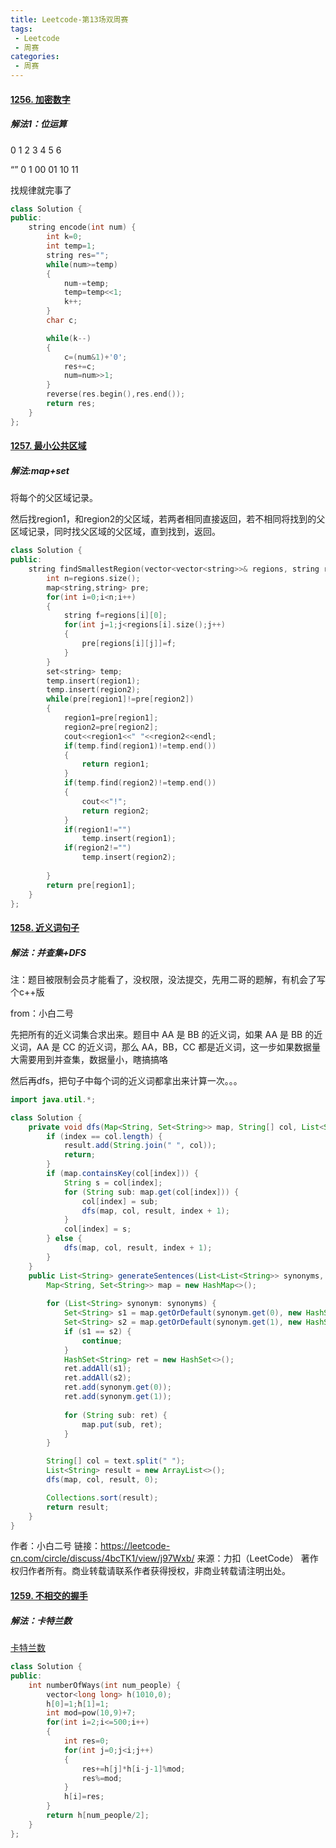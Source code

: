 ```yaml
---
title: Leetcode-第13场双周赛
tags:
 - Leetcode
 - 周赛
categories:
 - 周赛
---
```


#### [1256. 加密数字](https://leetcode-cn.com/problems/encode-number/)

##### 解法1：位运算

0 		1 2 			3   4    5     6

“”		0 1			00 01 10 11

找规律就完事了

<!--more-->

```c++
class Solution {
public:
    string encode(int num) {
        int k=0;
        int temp=1;
        string res="";
        while(num>=temp)
        {
            num-=temp;
            temp=temp<<1;
            k++;
        }
        char c;

        while(k--)
        {
            c=(num&1)+'0';
            res+=c;
            num=num>>1;
        }
        reverse(res.begin(),res.end());
        return res;
    }
};
```

#### [1257. 最小公共区域](https://leetcode-cn.com/problems/smallest-common-region/)

##### 解法:map+set

将每个的父区域记录。

然后找region1，和region2的父区域，若两者相同直接返回，若不相同将找到的父区域记录，同时找父区域的父区域，直到找到，返回。

```c++
class Solution {
public:
    string findSmallestRegion(vector<vector<string>>& regions, string region1, string region2) {
        int n=regions.size();
        map<string,string> pre;
        for(int i=0;i<n;i++)
        {
            string f=regions[i][0];
            for(int j=1;j<regions[i].size();j++)
            {
                pre[regions[i][j]]=f;
            }
        }
        set<string> temp;
        temp.insert(region1);
        temp.insert(region2);
        while(pre[region1]!=pre[region2])
        {
            region1=pre[region1];
            region2=pre[region2];
            cout<<region1<<" "<<region2<<endl;
            if(temp.find(region1)!=temp.end())
            {
                return region1;
            }
            if(temp.find(region2)!=temp.end())
            {
                cout<<"!";
                return region2;
            }
            if(region1!="")
                temp.insert(region1);
            if(region2!="")
                temp.insert(region2);
            
        }
        return pre[region1];
    }
};
```

#### [1258. 近义词句子](https://leetcode-cn.com/problems/synonymous-sentences/)

##### 解法：并查集+DFS

注：题目被限制会员才能看了，没权限，没法提交，先用二哥的题解，有机会了写个c++版

from：小白二号

先把所有的近义词集合求出来。题目中 AA 是 BB 的近义词，如果 AA 是 BB 的近义词，AA 是 CC 的近义词，那么 AA，BB，CC 都是近义词，这一步如果数据量大需要用到并查集，数据量小，瞎搞搞咯

然后再dfs，把句子中每个词的近义词都拿出来计算一次。。。

```java
import java.util.*;

class Solution {
    private void dfs(Map<String, Set<String>> map, String[] col, List<String> result, int index) {
        if (index == col.length) {
            result.add(String.join(" ", col));
            return;
        }
        if (map.containsKey(col[index])) {
            String s = col[index];
            for (String sub: map.get(col[index])) {
                col[index] = sub;
                dfs(map, col, result, index + 1);
            }
            col[index] = s;
        } else {
            dfs(map, col, result, index + 1);
        }
    }
    public List<String> generateSentences(List<List<String>> synonyms, String text) {
        Map<String, Set<String>> map = new HashMap<>();
        
        for (List<String> synonym: synonyms) {
            Set<String> s1 = map.getOrDefault(synonym.get(0), new HashSet<>());
            Set<String> s2 = map.getOrDefault(synonym.get(1), new HashSet<>());
            if (s1 == s2) {
                continue;
            }
            HashSet<String> ret = new HashSet<>();
            ret.addAll(s1);
            ret.addAll(s2);
            ret.add(synonym.get(0));
            ret.add(synonym.get(1));
            
            for (String sub: ret) {
                map.put(sub, ret);
            }
        }

        String[] col = text.split(" ");
        List<String> result = new ArrayList<>();
        dfs(map, col, result, 0);

        Collections.sort(result);
        return result;
    }
}
```

作者：小白二号
链接：https://leetcode-cn.com/circle/discuss/4bcTK1/view/j97Wxb/
来源：力扣（LeetCode）
著作权归作者所有。商业转载请联系作者获得授权，非商业转载请注明出处。

#### [1259. 不相交的握手](https://leetcode-cn.com/problems/handshakes-that-dont-cross/)

##### 解法：卡特兰数

[卡特兰数](https://baike.baidu.com/item/%E5%8D%A1%E7%89%B9%E5%85%B0%E6%95%B0/6125746?fr=aladdin)

```c++
class Solution {
public:
    int numberOfWays(int num_people) {
        vector<long long> h(1010,0);
        h[0]=1;h[1]=1;
        int mod=pow(10,9)+7;
        for(int i=2;i<=500;i++)
        {
            int res=0;
            for(int j=0;j<i;j++)
            {
                res+=h[j]*h[i-j-1]%mod;
                res%=mod;
            }
            h[i]=res;
        }
        return h[num_people/2];
    }
};
```

